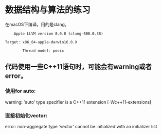 # 数据结构与算法的练习
在macOS下编译，用的是clang。    

  
		Apple LLVM version 8.0.0 (clang-800.0.38)    

    Target: x86_64-apple-darwin16.0.0
   
			Thread model: posix

## 代码使用一些C++11语句时，可能会有warning或者error。
###   使用for auto:
warning: 'auto' type specifier is a C++11 extension
      [-Wc++11-extensions]
### 直接初始化vector:
error: non-aggregate type 'vector<int>' cannot be initialized
      with an initializer list
